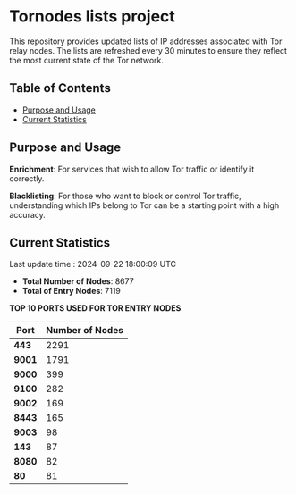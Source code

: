 # Tornodes lists project

This repository provides updated lists of IP addresses associated with Tor relay nodes. The lists are refreshed every 30 minutes to ensure they reflect the most current state of the Tor network.

## Table of Contents

- [Purpose and Usage](#purpose-and-usage)
- [Current Statistics](#current-statistics)


## Purpose and Usage

**Enrichment**: For services that wish to allow Tor traffic or identify it correctly.

**Blacklisting**: For those who want to block or control Tor traffic, understanding which IPs belong to Tor can be a starting point with a high accuracy.

## Current Statistics

Last update time : 2024-09-22 18:00:09 UTC

- **Total Number of Nodes**: 8677
- **Total of Entry Nodes**: 7119

**TOP 10 PORTS USED FOR TOR ENTRY NODES**

| **Port** | **Number of Nodes** |
|------|-----------------|
| **443**   | 2291  |
| **9001**   | 1791  |
| **9000**   | 399  |
| **9100**   | 282  |
| **9002**   | 169  |
| **8443**   | 165  |
| **9003**   | 98  |
| **143**   | 87  |
| **8080**   | 82  |
| **80**   | 81  |

